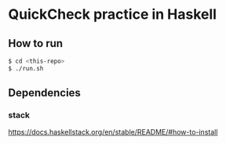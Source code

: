# QuickCheck practice in Haskell

## How to run

```sh
$ cd <this-repo>
$ ./run.sh
```

## Dependencies
### stack
https://docs.haskellstack.org/en/stable/README/#how-to-install
